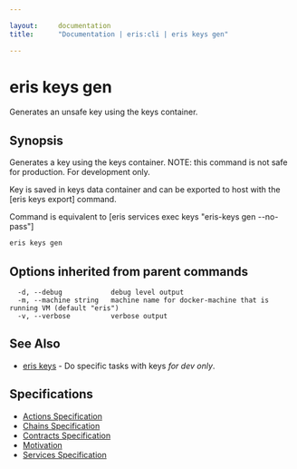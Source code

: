 ```yaml
---

layout:     documentation
title:      "Documentation | eris:cli | eris keys gen"

---
```


# eris keys gen

Generates an unsafe key using the keys container.

## Synopsis

Generates a key using the keys container.
NOTE: this command is not safe for production. For development only.

Key is saved in keys data container and can be exported to host
with the [eris keys export] command.

Command is equivalent to [eris services exec keys "eris-keys gen --no-pass"]

```bash
eris keys gen
```

## Options inherited from parent commands

```
  -d, --debug            debug level output
  -m, --machine string   machine name for docker-machine that is running VM (default "eris")
  -v, --verbose          verbose output
```

## See Also

* [eris keys](https://docs.erisindustries.com/documentation/eris-cli/0.11.3/eris_keys/)	 - Do specific tasks with keys *for dev only*.

## Specifications

* [Actions Specification](https://docs.erisindustries.com/documentation/eris-cli/0.11.3/actions_specification/)
* [Chains Specification](https://docs.erisindustries.com/documentation/eris-cli/0.11.3/chains_specification/)
* [Contracts Specification](https://docs.erisindustries.com/documentation/eris-cli/0.11.3/contracts_specification/)
* [Motivation](https://docs.erisindustries.com/documentation/eris-cli/0.11.3/motivation/)
* [Services Specification](https://docs.erisindustries.com/documentation/eris-cli/0.11.3/services_specification/)

